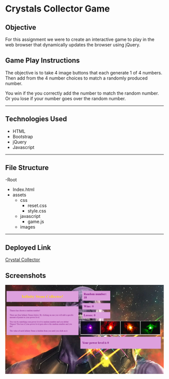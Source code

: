 # Crystals Collector Game

## Objective

For this assignment we were to create an interactive game to play in the web browser that dynamically updates the browser using jQuery.

## Game Play Instructions

The objective is to take 4 image buttons that each generate 1 of 4 numbers.
Then add from the 4 number choices to match a randomly produced number.

You win if the you correctly add the number to match the random number.
Or you lose if your number goes over the random number.

---

## Technologies Used
* HTML
* Bootstrap
* jQuery
* Javascript

---

## File Structure

-Root
* Index.html
* assets
    * css
        * reset.css
        * style.css
    * javascript
        * game.js
    * images

---

## Deployed Link

[Crystal Collector](https://bwilson1990.github.io/unit-4-game/)

## Screenshots

![homepage](assets/images/02-crystal-collector.png)

